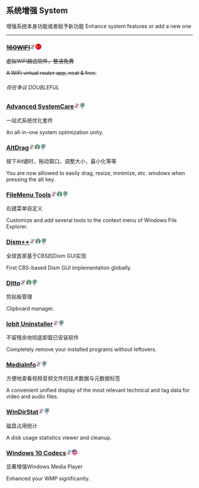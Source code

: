 ## 系统增强   System

增强系统本身功能或者赋予新功能   Enhance system features or add a new one

---

### [~~160WIFI~~](http://wifi.160.com/)![](/assets/图片2.png)![](/assets/china.png)

~~虚拟WiFi路由软件，整洁免费~~

~~A WiFi virtual router app, neat & free.~~

###### 存在争议   DOUBLEFUL

### [Advanced SystemCare](http://www.iobit.com/en/advancedsystemcarefree.php)![](/assets/图片2.png)![](/assets/earth-globe.png)

一站式系统优化套件

An all-in-one system optimization unity.

### [AltDrag](https://stefansundin.github.io/altdrag/)![](/assets/图片2.png)![](/assets/open-source-icon.png)![](/assets/earth-globe.png)

按下Alt键时，拖动窗口，调整大小，最小化等等

You are now alllowed to easily drag, resize, minimize, etc. windows when pressing the alt key.

### [FileMenu Tools](https://lopesoft.com/index.php/en/products)![](/assets/图片2.png)![](/assets/open-source-icon.png)![](/assets/earth-globe.png)

右键菜单自定义

Customize and add several tools to the context menu of Windows File Explorer.

### [Dism++](https://www.chuyu.me/)![](/assets/图片2.png)![](/assets/open-source-icon.png)![](/assets/earth-globe.png)

全球首家基于CBS的Dism GUI实现

First CBS-based Dism GUI implementation globally.

### [Ditto](http://ditto-cp.sourceforge.net/)![](/assets/图片2.png)![](/assets/open-source-icon.png)![](/assets/earth-globe.png)

剪贴板管理

Clipboard manager.

### [Iobit Uninstaller](http://www.iobit.com/en/advanceduninstaller.php)![](/assets/图片2.png)![](/assets/earth-globe.png)

不留残余地彻底卸载已安装软件

Completely remove your installed programs without leftovers.

### [MediaInfo](https://mediaarea.net/en/MediaInfo)![](/assets/图片2.png)![](/assets/earth-globe.png)

方便地查看视频音频文件的技术数据与元数据标签

A convenient unified display of the most relevant technical and tag data for video and audio files.

### [WinDirStat](https://windirstat.info/)![](/assets/图片2.png)![](/assets/earth-globe.png)

磁盘占用统计

A disk usage statistics viewer and cleanup.

### [Windows 10 Codecs](http://shark007.net/)![](/assets/图片2.png)![](/assets/united-states.png)

显著增强Windows Media Player

Enhanced your WMP significantly.

